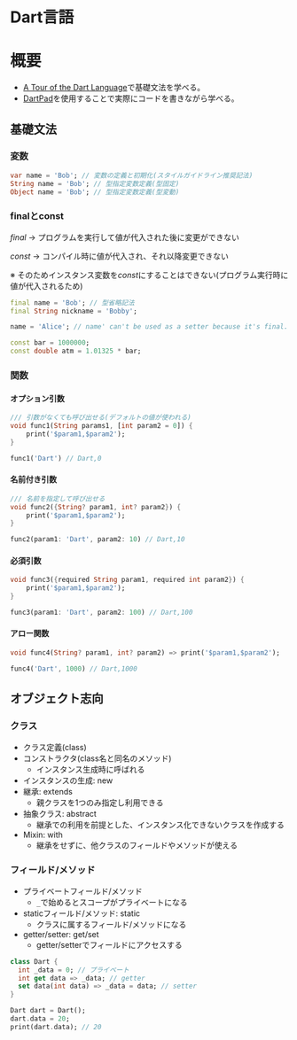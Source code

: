 # Dart言語

# 概要

- [A Tour of the Dart Language](https://dart.dev/language)で基礎文法を学べる。
- [DartPad](https://dartpad.dev)を使用することで実際にコードを書きながら学べる。

## 基礎文法

### 変数

``` dart
var name = 'Bob'; // 変数の定義と初期化(スタイルガイドライン推奨記法)
String name = 'Bob'; // 型指定変数定義(型固定)
Object name = 'Bob'; // 型指定変数定義(型変動)
```

### finalとconst

*final* → プログラムを実行して値が代入された後に変更ができない

*const* → コンパイル時に値が代入され、それ以降変更できない

※ そのためインスタンス変数を*const*にすることはできない(プログラム実行時に値が代入されるため)

``` dart
final name = 'Bob'; // 型省略記法
final String nickname = 'Bobby';

name = 'Alice'; // name' can't be used as a setter because it's final.

const bar = 1000000;
const double atm = 1.01325 * bar;
```

### 関数

#### オプション引数

``` dart
/// 引数がなくても呼び出せる(デフォルトの値が使われる)
void func1(String params1, [int param2 = 0]) {
    print('$param1,$param2');
}

func1('Dart') // Dart,0
```

#### 名前付き引数

``` dart
/// 名前を指定して呼び出せる
void func2({String? param1, int? param2}) {
    print('$param1,$param2');
}

func2(param1: 'Dart', param2: 10) // Dart,10
```

#### 必須引数

``` dart
void func3({required String param1, required int param2}) {
    print('$param1,$param2');
}

func3(param1: 'Dart', param2: 100) // Dart,100
```

#### アロー関数

``` dart
void func4(String? param1, int? param2) => print('$param1,$param2');

func4('Dart', 1000) // Dart,1000
```

## オブジェクト志向

### クラス

* クラス定義(class)
* コンストラクタ(class名と同名のメソッド)
  * インスタンス生成時に呼ばれる
* インスタンスの生成: new
* 継承: extends
  * 親クラスを1つのみ指定し利用できる
* 抽象クラス: abstract
  * 継承での利用を前提とした、インスタンス化できないクラスを作成する
* Mixin: with
  * 継承をせずに、他クラスのフィールドやメソッドが使える

### フィールド/メソッド

* プライベートフィールド/メソッド
  * `_`で始めるとスコープがプライベートになる
* staticフィールド/メソッド: static
  * クラスに属するフィールド/メソッドになる
* getter/setter: get/set
  * getter/setterでフィールドにアクセスする

``` dart
class Dart {
  int _data = 0; // プライベート
  int get data => _data; // getter
  set data(int data) => _data = data; // setter
}

Dart dart = Dart();
dart.data = 20;
print(dart.data); // 20
```